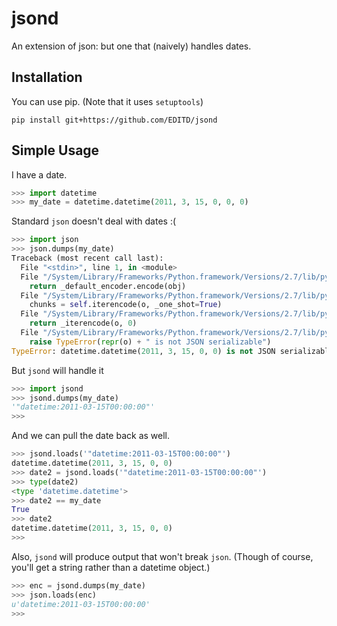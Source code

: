 # jsond

An extension of json: but one that (naively) handles dates.


## Installation

You can use pip. (Note that it uses `setuptools`)
```
pip install git+https://github.com/EDITD/jsond
```

## Simple Usage

I have a date.
```python
>>> import datetime
>>> my_date = datetime.datetime(2011, 3, 15, 0, 0, 0)
```

Standard `json` doesn't deal with dates :(
```python
>>> import json
>>> json.dumps(my_date)
Traceback (most recent call last):
  File "<stdin>", line 1, in <module>
  File "/System/Library/Frameworks/Python.framework/Versions/2.7/lib/python2.7/json/__init__.py", line 243, in dumps
    return _default_encoder.encode(obj)
  File "/System/Library/Frameworks/Python.framework/Versions/2.7/lib/python2.7/json/encoder.py", line 207, in encode
    chunks = self.iterencode(o, _one_shot=True)
  File "/System/Library/Frameworks/Python.framework/Versions/2.7/lib/python2.7/json/encoder.py", line 270, in iterencode
    return _iterencode(o, 0)
  File "/System/Library/Frameworks/Python.framework/Versions/2.7/lib/python2.7/json/encoder.py", line 184, in default
    raise TypeError(repr(o) + " is not JSON serializable")
TypeError: datetime.datetime(2011, 3, 15, 0, 0) is not JSON serializable
```

But `jsond` will handle it
```python
>>> import jsond
>>> jsond.dumps(my_date)
'"datetime:2011-03-15T00:00:00"'
>>>
```

And we can pull the date back as well.
```python
>>> jsond.loads('"datetime:2011-03-15T00:00:00"')
datetime.datetime(2011, 3, 15, 0, 0)
>>> date2 = jsond.loads('"datetime:2011-03-15T00:00:00"')
>>> type(date2)
<type 'datetime.datetime'>
>>> date2 == my_date
True
>>> date2
datetime.datetime(2011, 3, 15, 0, 0)
>>>
```

Also, `jsond` will produce output that won't break `json`.
(Though of course, you'll get a string rather than a datetime object.)
```python
>>> enc = jsond.dumps(my_date)
>>> json.loads(enc)
u'datetime:2011-03-15T00:00:00'
>>>
```
